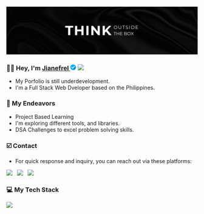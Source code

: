 <a href="https://www.linkedin.com/in/jianefreldionaldo/" align="center" target="_blank"><img src="./Think-outside-the-box.png" width="100%" height="60%" alt="Cover-Photo"></a>

### 👋🏻 Hey, I'm <a href="https://www.linkedin.com/in/jianefreldionaldo/" target="_blank">Jianefrel <img src="./verified.png" height="16" width="16" style="pointer-events: none; user-select: none; cursor: default;" alt="Verified-img Acknowledgment: The intended purpose of this image is not for subscribed subscriptions for verified accounts; it's just for the aesthetic design of my profile, which I downloaded from this site: https://www.flaticon.com/free-icons/verified." ></a> <img src="https://komarev.com/ghpvc/?username=jianefreldionaldo&label=Profile%20views&color=0e75b6&style=flat" >

- My Porfolio is still underdevelopment.
- I'm a Full Stack Web Dveloper based on the Philippines.

### 🎯 My Endeavors
- Project Based Learning
- I'm exploring different tools, and libraries.
- DSA Challenges to excel problem solving skills.

### ☑️ Contact
- For quick response and inquiry, you can reach out via these platforms:

<a href="https://www.linkedin.com/in/jianefreldionaldo/" target="_blank"><img src="https://img.shields.io/badge/LinkedIn-0077B5?style=for-the-badge&logo=linkedin&logoColor=white" /></a> &nbsp;
<a href="https://www.instagram.com/jnf.dv.exec/" target="_blank"><img src="https://img.shields.io/badge/Instagram-E4405F?style=for-the-badge&logo=instagram&logoColor=white" /></a> &nbsp; 
<a href="mailto:jianefreldionaldo988@gmail.com"><img src="https://img.shields.io/badge/Gmail-D14836?style=for-the-badge&logo=gmail&logoColor=white"></a>

### 💻  My Tech Stack

<a href="https://skillicons.dev/">
    <img src="https://skillicons.dev/icons?i=py,javascript,ts,tailwind,npm,react,redux,express,nodejs,mongodb,gcp,postgres,git,github,postman,docker,jest,figma,md,bash,vscode,discord&perline=11&theme=dark" />
</a>

<!--

### 🚀  Top Lang

![Top Langs](https://github-readme-stats.vercel.app/api/top-langs/?username=JianefrelDionaldo&layout=compact&theme=dark) <br>

### 📊  Github Metrics
  <img src="https://github-readme-stats.vercel.app/api?username=JianefrelDionaldo&theme=midnight-purple&show_icons=true&hide_border=true&count_private=true" alt="Err-Stats"/>
  <img src="https://github-readme-streak-stats.herokuapp.com?user=JianefrelDionaldo&theme=tokyonight&hide_border=true" alt="Err-stats"/> <br>

### 👨‍💻  Profile Visits:

![Profile Views](https://komarev.com/ghpvc/?username=jianefreldionaldo&label=Profile%20views&color=0e75b6&style=flat)

-->

